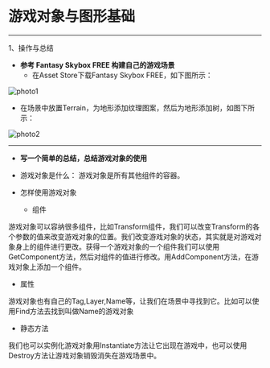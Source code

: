 # 游戏对象与图形基础
---
1、操作与总结
 
- **参考 Fantasy Skybox FREE 构建自己的游戏场景**
  - 在Asset Store下载Fantasy Skybox FREE，如下图所示：

 ![photo1][1]
 
  - 在场景中放置Terrain，为地形添加纹理图案，然后为地形添加树，如图下所示：

![photo2][2]





---
- **写一个简单的总结，总结游戏对象的使用**

- 游戏对象是什么：
游戏对象是所有其他组件的容器。
- 怎样使用游戏对象
  - 组件 
  
游戏对象可以容纳很多组件，比如Transform组件，我们可以改变Transform的各个参数的值来改变游戏对象的位置。我们改变游戏对象的状态，其实就是对游戏对象身上的组件进行更改。获得一个游戏对象的一个组件我们可以使用GetComponent方法，然后对组件的值进行修改。用AddComponent方法，在游戏对象上添加一个组件。
 - 属性
 
游戏对象也有自己的Tag,Layer,Name等，让我们在场景中寻找到它。比如可以使用Find方法去找到叫做Name的游戏对象
 - 静态方法
 
 我们也可以实例化游戏对象用Instantiate方法让它出现在游戏中，也可以使用Destroy方法让游戏对象销毁消失在游戏场景中。


  [1]: https://wx1.sinaimg.cn/mw690/c184249cly1fq4y0ly2owj20tn0inqc5.jpg
  [2]: https://wx4.sinaimg.cn/mw690/c184249cly1fq4y0m5xq0j20r20fctun.jpg

